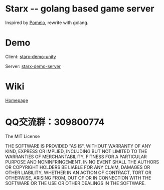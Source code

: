 # Starx -- golang based game server

Inspired by [Pomelo](https://github.com/NetEase/pomelo), rewrite with golang.

# Demo
Client: [starx-demo-unity](https://github.com/chrislonng/starx-demo-unity)

Server: [starx-demo-server](https://github.com/chrislonng/starx-demo-server)

# Wiki
[Homepage](https://github.com/chrislonng/starx/wiki)

QQ交流群：309800774
===
The MIT License

THE SOFTWARE IS PROVIDED "AS IS", WITHOUT WARRANTY OF ANY KIND, EXPRESS OR
IMPLIED, INCLUDING BUT NOT LIMITED TO THE WARRANTIES OF MERCHANTABILITY,
FITNESS FOR A PARTICULAR PURPOSE AND NONINFRINGEMENT. IN NO EVENT SHALL THE
AUTHORS OR COPYRIGHT HOLDERS BE LIABLE FOR ANY CLAIM, DAMAGES OR OTHER
LIABILITY, WHETHER IN AN ACTION OF CONTRACT, TORT OR OTHERWISE, ARISING FROM,
OUT OF OR IN CONNECTION WITH THE SOFTWARE OR THE USE OR OTHER DEALINGS IN
THE SOFTWARE.

